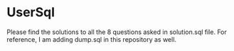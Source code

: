 # UserSql

Please find the solutions to all the 8 questions asked in solution.sql file. 
For reference, I am adding dump.sql in this repository as well.

